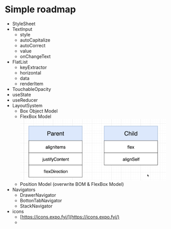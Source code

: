 # Simple roadmap

* StyleSheet
* TextInput
  * style
  * autoCapitalize
  * autoCorrect
  * value
  * onChangeText
* FlatList
  * keyExtractor
  * horizontal
  * data
  * renderItem
* TouchableOpacity
* useState
* useReducer&#x20;
* LayoutSystem
  * Box Object Model
  * FlexBox Model\
    ![](../../../../../.gitbook/assets/flex.png)
  * Position Model (overwrite BOM & FlexBox Model)
* Navigators
  * DrawerNavigator
  * BottonTabNavigator
  * StackNavigator
* icons
  * [https://icons.expo.fyi/](https://icons.expo.fyi/)
  *



